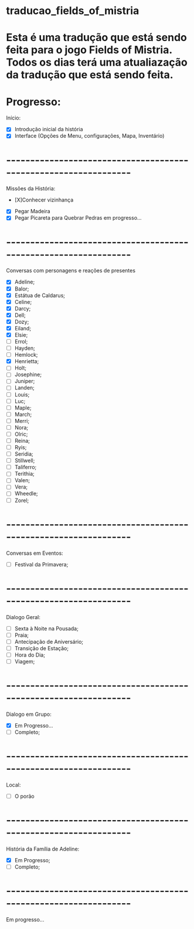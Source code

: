 # traducao_fields_of_mistria
# Esta é uma tradução que está sendo feita para o jogo Fields of Mistria. Todos os dias terá uma atualiazação da tradução que está sendo feita.

# Progresso:

Início:
- [x] Introdução inicial da história
- [X] Interface (Opções de Menu, configurações, Mapa, Inventário)
# ----------------------------------------------------------------
Missões da História:
- [X]Conhecer vizinhança
- [X] Pegar Madeira
- [X] Pegar Picareta para Quebrar Pedras
em progresso...
# ----------------------------------------------------------------
Conversas com personagens e reações de presentes
- [X] Adeline;
- [X] Balor;
- [X] Estátua de Caldarus;
- [X] Celine;
- [X] Darcy;
- [X] Dell;
- [X] Dozy;
- [X] Eiland;
- [X] Elsie;
- [ ] Errol;
- [ ] Hayden;
- [ ] Hemlock;
- [X] Henrietta;
- [ ] Holt;
- [ ] Josephine;
- [ ] Juniper;
- [ ] Landen;
- [ ] Louis;
- [ ] Luc;
- [ ] Maple;
- [ ] March;
- [ ] Merri;
- [ ] Nora;
- [ ] Olric;
- [ ] Reina;
- [ ] Ryis;
- [ ] Seridia;
- [ ] Stillwell;
- [ ] Taliferro;
- [ ] Terithia;
- [ ] Valen;
- [ ] Vera;
- [ ] Wheedle;
- [ ] Zorel;
# ----------------------------------------------------------------
Conversas em Eventos:
- [ ] Festival da Primavera;
# ----------------------------------------------------------------
Dialogo Geral: 
- [ ] Sexta à Noite na Pousada;
- [ ] Praia;
- [ ] Antecipação de Aniversário;
- [ ] Transição de Estação;
- [ ] Hora do Dia;
- [ ] Viagem;
# ----------------------------------------------------------------
Dialogo em Grupo:
- [X] Em Progresso... 
- [ ] Completo;
# ----------------------------------------------------------------
Local:
- [ ] O porão
# ----------------------------------------------------------------
História da Família de Adeline:
- [X] Em Progresso;
- [ ] Completo;
# ----------------------------------------------------------------
Em progresso...

